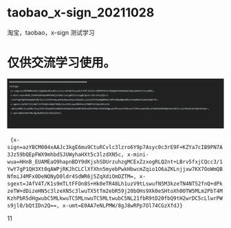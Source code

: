 # taobao_x-sign_20211028
淘宝，taobao，x-sign 测试学习

# 仅供交流学习使用。
![](demo.png)

``` {x-sign=azYBCM004xAAJc3kgE6mu9CtuRCvlc3lzro6Y9p7Asyc0c3rE9F+KZYa7cIB9PN7A3Jz59bQEpFWX9mhbdSJUWyhaHXt5c3lzdXN5c, x-mini-wua=HHnB_EUAMEaO9hapnBDY9dKjshSDUrzuhzgMCExZzxogRLQ2nt+LBrv5fxjCQcc3/1YwY7gP1QH3Xt0qAWPjRKJhCLClXfXhn5myebPwkHbwcmZqio1O6aZKLnjjxw7KX7OoWmQBNfmiJ4MFx0DeNQNyD0ldr4SdWR6j5ZqXdiOmDZTM=, x-sgext=JAfV4T/K1s9mTLtFFOn8S+Hk0eTR48Lh1uzV9tLswufN5M3kzeTN4NT52fnQ+dPkzeTW+dDizeHN5c3lzeXN5c3lwuTX5tTm2ebR59j20bOHs9Xk0eSHtoXh0OTW5MLm2PbT4MKzhPbR5dHgwubC5MLkwuTC5MLnwuTC5MLtwubC5NL21fbR9tD20fbQ9tH2wrDC5cLlwrPWs9jl0/bQtIDn2Q==, x-umt=E0AA7eNLPMW/8gJ8wRPp7Ol74CGzXfdJ}```


11
